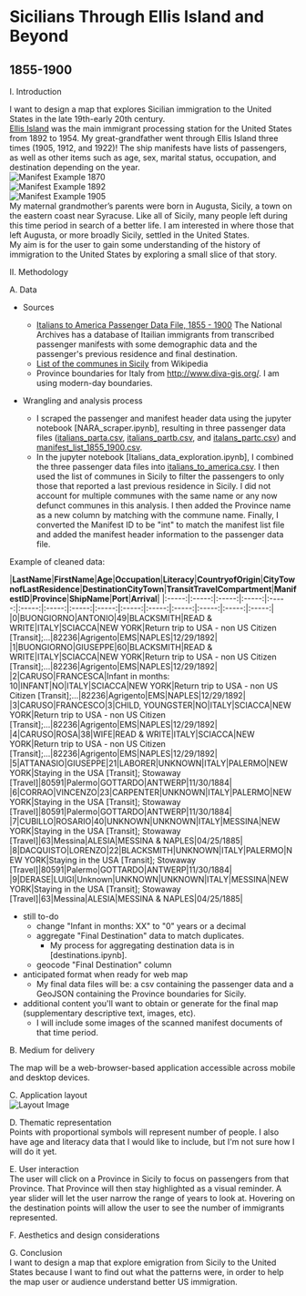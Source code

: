 # Sicilians Through Ellis Island and Beyond  
## 1855-1900

I. Introduction

I want to design a map that explores Sicilian immigration to the United States in the late 19th-early 20th century.   
[Ellis Island](https://www.nps.gov/elis/index.htm) was the main immigrant processing station for the United States from 1892 to 1954. My great-grandfather went through Ellis Island three times (1905, 1912, and 1922)! The ship manifests have lists of passengers, as well as other items such as age, sex, marital status, occupation, and destination depending on the year.  
![Manifest Example 1870](images/ManifestExample1870.jpg "1870")  
![Manifest Example 1892](images/ManifestExample1892.jpg "1892")  
![Manifest Example 1905](images/ManifestExample1905.jpg "1905")  
My maternal grandmother’s parents were born in Augusta, Sicily, a town on the eastern coast near Syracuse. Like all of Sicily, many people left during this time period in search of a better life. I am interested in where those that left Augusta, or more broadly Sicily, settled in the United States.  
My aim is for the user to gain some understanding of the history of immigration to the United States by exploring a small slice of that story.

II. Methodology

 A. Data

+ Sources
    + [Italians to America Passenger Data File, 1855 - 1900](https://aad.archives.gov/aad/series-description.jsp?s=4433&cat=GP44&bc=,sl&col=1002) The National Archives has a database of Itailian immigrants from transcribed passenger manifests with some demographic data and the passenger's previous residence and final destination.
    + [List of the communes in Sicily](https://en.wikipedia.org/wiki/List_of_communes_of_Sicily) from Wikipedia
    + Province boundaries for Italy from http://www.diva-gis.org/. I am using modern-day boundaries.

+ Wrangling and analysis process
    + I scraped the passenger and manifest header data using the jupyter notebook [NARA_scraper.ipynb], resulting in three passenger data files ([italians_parta.csv](data/italians_parta.csv), [italians_partb.csv](data/italians_partb.csv), and [italans_partc.csv](data/italians_partc.csv)) and [manifest_list_1855_1900.csv](data/manifest_list_1855_1900.csv).  
    + In the jupyter notebook [Italians_data_exploration.ipynb], I combined the three passenger data files into [italians_to_america.csv](data/italians_to_america.csv). I then used the list of communes in Sicily to filter the passengers to only those that reported a last previous residence in Sicily. I did not account for multiple communes with the same name or any now defunct communes in this analysis. I then added the Province name as a new column by matching with the commune name. Finally, I converted the Manifest ID to be "int" to match the manifest list file and added the manifest header information to the passenger data file.

Example of cleaned data:

|**LastName**|**FirstName**|**Age**|**Occupation**|**Literacy**|**CountryofOrigin**|**CityTownofLastResidence**|**DestinationCityTown**|**TransitTravelCompartment**|**ManifestID**|**Province**|**ShipName**|**Port**|**Arrival**|
|:-----:|:-----:|:-----:|:-----:|:-----:|:-----:|:-----:|:-----:|:-----:|:-----:|:-----:|:-----:|:-----:|:-----:|:-----:|
|0|BUONGIORNO|ANTONIO|49|BLACKSMITH|READ & WRITE|ITALY|SCIACCA|NEW YORK|Return trip to USA - non US Citizen [Transit];...|82236|Agrigento|EMS|NAPLES|12/29/1892|
|1|BUONGIORNO|GIUSEPPE|60|BLACKSMITH|READ & WRITE|ITALY|SCIACCA|NEW YORK|Return trip to USA - non US Citizen [Transit];...|82236|Agrigento|EMS|NAPLES|12/29/1892|
|2|CARUSO|FRANCESCA|Infant in months: 10|INFANT|NO|ITALY|SCIACCA|NEW YORK|Return trip to USA - non US Citizen [Transit];...|82236|Agrigento|EMS|NAPLES|12/29/1892|
|3|CARUSO|FRANCESCO|3|CHILD, YOUNGSTER|NO|ITALY|SCIACCA|NEW YORK|Return trip to USA - non US Citizen [Transit];...|82236|Agrigento|EMS|NAPLES|12/29/1892|
|4|CARUSO|ROSA|38|WIFE|READ & WRITE|ITALY|SCIACCA|NEW YORK|Return trip to USA - non US Citizen [Transit];...|82236|Agrigento|EMS|NAPLES|12/29/1892|
|5|ATTANASIO|GIUSEPPE|21|LABORER|UNKNOWN|ITALY|PALERMO|NEW YORK|Staying in the USA [Transit]; Stowaway [Travel]|80591|Palermo|GOTTARDO|ANTWERP|11/30/1884|
|6|CORRAO|VINCENZO|23|CARPENTER|UNKNOWN|ITALY|PALERMO|NEW YORK|Staying in the USA [Transit]; Stowaway [Travel]|80591|Palermo|GOTTARDO|ANTWERP|11/30/1884|
|7|CUBILLO|ROSARIO|40|UNKNOWN|UNKNOWN|ITALY|MESSINA|NEW YORK|Staying in the USA [Transit]; Stowaway [Travel]|63|Messina|ALESIA|MESSINA & NAPLES|04/25/1885|
|8|DACQUISTO|LORENZO|22|BLACKSMITH|UNKNOWN|ITALY|PALERMO|NEW YORK|Staying in the USA [Transit]; Stowaway [Travel]|80591|Palermo|GOTTARDO|ANTWERP|11/30/1884|
|9|DERASE|LUIGI|Unknown|UNKNOWN|UNKNOWN|ITALY|MESSINA|NEW YORK|Staying in the USA [Transit]; Stowaway [Travel]|63|Messina|ALESIA|MESSINA & NAPLES|04/25/1885|

 + still to-do
   + change "Infant in months: XX" to "0" years or a decimal
   + aggregate "Final Destination" data to match duplicates.
     + My process for aggregating destination data is in [destinations.ipynb].
   + geocode "Final Destination" column
 + anticipated format when ready for web map
   + My final data files will be: a csv containing the passenger data and a GeoJSON containing the Province boundaries for Sicily.
 + additional content you'll want to obtain or generate for the final map (supplementary descriptive text, images, etc).
   + I will include some images of the scanned manifest documents of that time period.  

 B. Medium for delivery

 The map will be a web-browser-based application accessible across mobile and desktop devices.

 C. Application layout  
 ![Layout Image](images/wireframe.JPG "basic layout")

 D. Thematic representation  
 Points with proportional symbols will represent number of people. I also have age and literacy data that I would like to include, but I'm not sure how I will do it yet.

 E. User interaction  
 The user will click on a Province in Sicily to focus on passengers from that Province. That Province will then stay highlighted as a visual reminder. A year slider will let the user narrow the range of years to look at. Hovering on the destination points will allow the user to see the number of immigrants represented.

 F. Aesthetics and design considerations

 G. Conclusion  
 I want to design a map that explore emigration from Sicily to the United States because I want to find out what the patterns were, in order to help the map user or audience understand better US immigration.
